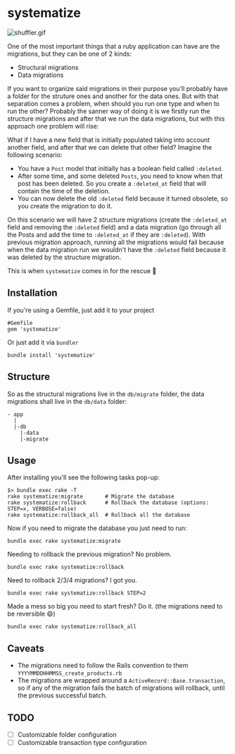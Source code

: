 # systematize

![shuffler.gif](https://s15.postimg.org/jupy0v0or/shuffler.gif)

One of the most important things that a ruby application can have are the migrations, but they can be one of 2 kinds:
- Structural migrations
- Data migrations

If you want to organize said migrations in their purpose you'll probably have a folder for the struture ones and another for the data ones. But with that separation comes a problem, when should you run one type and when to run the other?
Probably the sanner way of doing it is we firstly run the structure migrations and after that we run the data migrations, but with this approach one problem will rise:

What if I have a new field that is initially populated taking into account another field, and after that we can delete that other field?
Imagine the following scenario:
- You have a `Post` model that initially has a boolean field called `:deleted`.
- After some time, and some deleted `Posts`, you need to know when that post has been deleted. So you create a `:deleted_at` field that will contain the time of the deletion.
- You can now delete the old `:deleted` field because it turned obsolete, so you create the migration to do it.

On this scenario we will have 2 structure migrations (create the `:deleted_at` field and removing the `:deleted` field) and a data migration (go through all the Posts and add the time to `:deleted_at` if they are `:deleted`). With previous migration approach, running all the migrations would fail because when the data migration run we wouldn't have the `:deleted` field because it was deleted by the structure migration.

This is when `systematize` comes in for the rescue 🚀

## Installation

If you're using a Gemfile, just add it to your project
<pre><code>#Gemfile
gem 'systematize'
</code></pre>

Or just add it via `bundler`
<pre><code>bundle install 'systematize'</code></pre>

## Structure
So as the structural migrations live in the `db/migrate` folder, the data migrations shall live in the `db/data` folder:

<pre><code>- app
  |
  |-db
    |-data
    |-migrate
</pre></code>

## Usage
After installing you'll see the following tasks pop-up:

<pre><code>$> bundle exec rake -T
rake systematize:migrate       # Migrate the database
rake systematize:rollback      # Rollback the database (options: STEP=x, VERBOSE=false)
rake systematize:rollback_all  # Rollback all the database
</pre></code>

Now if you need to migrate the database you just need to run:
<pre><code>bundle exec rake systematize:migrate</pre></code>

Needing to rollback the previous migration? No problem.
<pre><code>bundle exec rake systematize:rollback</pre></code>

Need to rollback 2/3/4 migrations? I got you.
<pre><code>bundle exec rake systematize:rollback STEP=2 </pre></code>

Made a mess so big you need to start fresh? Do it. (the migrations need to be reversible :smile:)
<pre><code>bundle exec rake systematize:rollback_all </pre></code>

## Caveats
- The migrations need to follow the Rails convention to them `YYYYMMDDHHMMSS_create_products.rb`
- The migrations are wrapped around a `ActiveRecord::Base.transaction`, so if any of the migration fails the batch of migrations will rollback, until the previous successful batch.

## TODO
- [ ] Customizable folder configuration
- [ ] Customizable transaction type configuration
